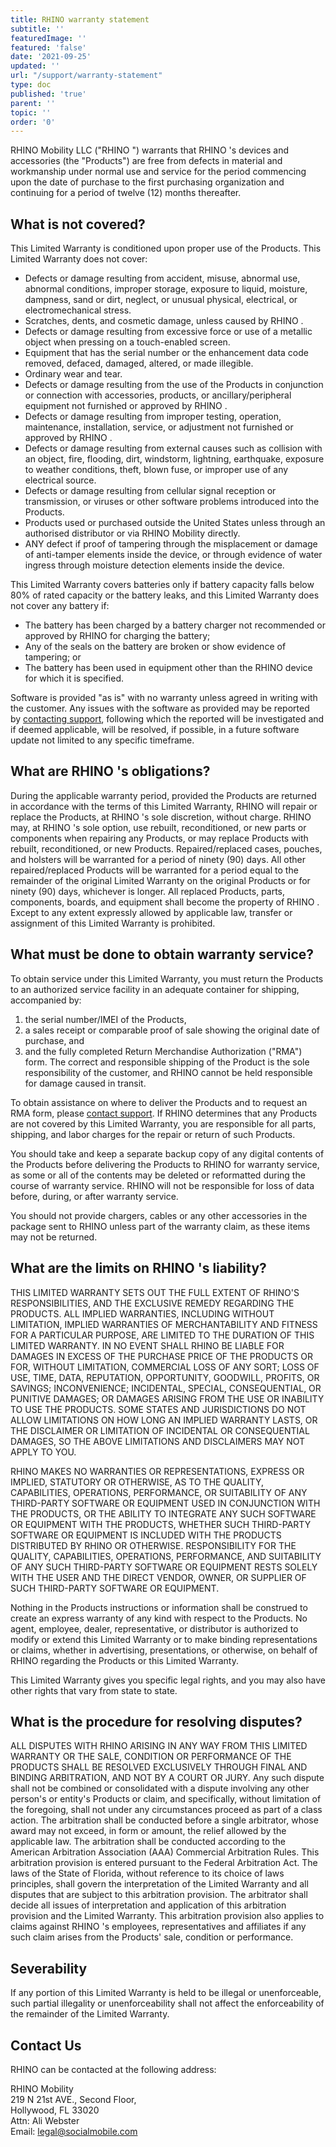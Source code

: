 ```yaml
---
title: RHINO warranty statement
subtitle: ''
featuredImage: ''
featured: 'false'
date: '2021-09-25'
updated: ''
url: "/support/warranty-statement"
type: doc
published: 'true'
parent: ''
topic: ''
order: '0'
---
```


RHINO Mobility LLC ("RHINO ") warrants that RHINO 's devices and accessories (the "Products") are free from defects in material and workmanship under normal use and service for the period commencing upon the date of purchase to the first purchasing organization and continuing for a period of twelve (12) months thereafter.

## What is not covered?

This Limited Warranty is conditioned upon proper use of the Products. This Limited Warranty does not cover:

-   Defects or damage resulting from accident, misuse, abnormal use, abnormal conditions, improper storage, exposure to liquid, moisture, dampness, sand or dirt, neglect, or unusual physical, electrical, or electromechanical stress.
-   Scratches, dents, and cosmetic damage, unless caused by RHINO .
-   Defects or damage resulting from excessive force or use of a metallic object when pressing on a touch-enabled screen.
-   Equipment that has the serial number or the enhancement data code removed, defaced, damaged, altered, or made illegible.
-   Ordinary wear and tear.
-   Defects or damage resulting from the use of the Products in conjunction or connection with accessories, products, or ancillary/peripheral equipment not furnished or approved by RHINO .
-   Defects or damage resulting from improper testing, operation, maintenance, installation, service, or adjustment not furnished or approved by RHINO .
-   Defects or damage resulting from external causes such as collision with an object, fire, flooding, dirt, windstorm, lightning, earthquake, exposure to weather conditions, theft, blown fuse, or improper use of any electrical source.
-   Defects or damage resulting from cellular signal reception or transmission, or viruses or other software problems introduced into the Products.
-   Products used or purchased outside the United States unless through an authorised distributor or via RHINO Mobility directly.
-   ANY defect if proof of tampering through the misplacement or damage of anti-tamper elements inside the device, or through evidence of water ingress through moisture detection elements inside the device.

This Limited Warranty covers batteries only if battery capacity falls below 80% of rated capacity or the battery leaks, and this Limited Warranty does not cover any battery if:

-   The battery has been charged by a battery charger not recommended or approved by RHINO for charging the battery;
-   Any of the seals on the battery are broken or show evidence of tampering; or
-   The battery has been used in equipment other than the RHINO device for which it is specified.

Software is provided "as is" with no warranty unless agreed in writing with the customer. Any issues with the software as provided may be reported by [contacting support](/support/escalate), following which the reported will be investigated and if deemed applicable, will be resolved, if possible, in a future software update not limited to any specific timeframe.

## What are RHINO 's obligations?

During the applicable warranty period, provided the Products are returned in accordance with the terms of this Limited Warranty, RHINO will repair or replace the Products, at RHINO 's sole discretion, without charge. RHINO may, at RHINO 's sole option, use rebuilt, reconditioned, or new parts or components when repairing any Products, or may replace Products with rebuilt, reconditioned, or new Products. Repaired/replaced cases, pouches, and holsters will be warranted for a period of ninety (90) days. All other repaired/replaced Products will be warranted for a period equal to the remainder of the original Limited Warranty on the original Products or for ninety (90) days, whichever is longer. All replaced Products, parts, components, boards, and equipment shall become the property of RHINO . Except to any extent expressly allowed by applicable law, transfer or assignment of this Limited Warranty is prohibited.

## What must be done to obtain warranty service?

To obtain service under this Limited Warranty, you must return the Products to an authorized service facility in an adequate container for shipping, accompanied by:

1.  the serial number/IMEI of the Products,
2.  a sales receipt or comparable proof of sale showing the original date of purchase, and
3.  and the fully completed Return Merchandise Authorization ("RMA") form. The correct and responsible shipping of the Product is the sole responsibility of the customer, and RHINO cannot be held responsible for damage caused in transit.

To obtain assistance on where to deliver the Products and to request an RMA form, please [contact support](/support/escalate). If RHINO determines that any Products are not covered by this Limited Warranty, you are responsible for all parts, shipping, and labor charges for the repair or return of such Products.

You should take and keep a separate backup copy of any digital contents of the Products before delivering the Products to RHINO for warranty service, as some or all of the contents may be deleted or reformatted during the course of warranty service. RHINO will not be responsible for loss of data before, during, or after warranty service.

You should not provide chargers, cables or any other accessories in the package sent to RHINO unless part of the warranty claim, as these items may not be returned.

## What are the limits on RHINO 's liability?

THIS LIMITED WARRANTY SETS OUT THE FULL EXTENT OF RHINO'S RESPONSIBILITIES, AND THE EXCLUSIVE REMEDY REGARDING THE PRODUCTS. ALL IMPLIED WARRANTIES, INCLUDING WITHOUT LIMITATION, IMPLIED WARRANTIES OF MERCHANTABILITY AND FITNESS FOR A PARTICULAR PURPOSE, ARE LIMITED TO THE DURATION OF THIS LIMITED WARRANTY. IN NO EVENT SHALL RHINO BE LIABLE FOR DAMAGES IN EXCESS OF THE PURCHASE PRICE OF THE PRODUCTS OR FOR, WITHOUT LIMITATION, COMMERCIAL LOSS OF ANY SORT; LOSS OF USE, TIME, DATA, REPUTATION, OPPORTUNITY, GOODWILL, PROFITS, OR SAVINGS; INCONVENIENCE; INCIDENTAL, SPECIAL, CONSEQUENTIAL, OR PUNITIVE DAMAGES; OR DAMAGES ARISING FROM THE USE OR INABILITY TO USE THE PRODUCTS. SOME STATES AND JURISDICTIONS DO NOT ALLOW LIMITATIONS ON HOW LONG AN IMPLIED WARRANTY LASTS, OR THE DISCLAIMER OR LIMITATION OF INCIDENTAL OR CONSEQUENTIAL DAMAGES, SO THE ABOVE LIMITATIONS AND DISCLAIMERS MAY NOT APPLY TO YOU.

RHINO MAKES NO WARRANTIES OR REPRESENTATIONS, EXPRESS OR IMPLIED, STATUTORY OR OTHERWISE, AS TO THE QUALITY, CAPABILITIES, OPERATIONS, PERFORMANCE, OR SUITABILITY OF ANY THIRD-PARTY SOFTWARE OR EQUIPMENT USED IN CONJUNCTION WITH THE PRODUCTS, OR THE ABILITY TO INTEGRATE ANY SUCH SOFTWARE OR EQUIPMENT WITH THE PRODUCTS, WHETHER SUCH THIRD-PARTY SOFTWARE OR EQUIPMENT IS INCLUDED WITH THE PRODUCTS DISTRIBUTED BY RHINO OR OTHERWISE. RESPONSIBILITY FOR THE QUALITY, CAPABILITIES, OPERATIONS, PERFORMANCE, AND SUITABILITY OF ANY SUCH THIRD-PARTY SOFTWARE OR EQUIPMENT RESTS SOLELY WITH THE USER AND THE DIRECT VENDOR, OWNER, OR SUPPLIER OF SUCH THIRD-PARTY SOFTWARE OR EQUIPMENT.

Nothing in the Products instructions or information shall be construed to create an express warranty of any kind with respect to the Products. No agent, employee, dealer, representative, or distributor is authorized to modify or extend this Limited Warranty or to make binding representations or claims, whether in advertising, presentations, or otherwise, on behalf of RHINO regarding the Products or this Limited Warranty.

This Limited Warranty gives you specific legal rights, and you may also have other rights that vary from state to state.

## What is the procedure for resolving disputes?

ALL DISPUTES WITH RHINO ARISING IN ANY WAY FROM THIS LIMITED WARRANTY OR THE SALE, CONDITION OR PERFORMANCE OF THE PRODUCTS SHALL BE RESOLVED EXCLUSIVELY THROUGH FINAL AND BINDING ARBITRATION, AND NOT BY A COURT OR JURY. Any such dispute shall not be combined or consolidated with a dispute involving any other person's or entity's Products or claim, and specifically, without limitation of the foregoing, shall not under any circumstances proceed as part of a class action. The arbitration shall be conducted before a single arbitrator, whose award may not exceed, in form or amount, the relief allowed by the applicable law. The arbitration shall be conducted according to the American Arbitration Association (AAA) Commercial Arbitration Rules. This arbitration provision is entered pursuant to the Federal Arbitration Act. The laws of the State of Florida, without reference to its choice of laws principles, shall govern the interpretation of the Limited Warranty and all disputes that are subject to this arbitration provision. The arbitrator shall decide all issues of interpretation and application of this arbitration provision and the Limited Warranty. This arbitration provision also applies to claims against RHINO 's employees, representatives and affiliates if any such claim arises from the Products' sale, condition or performance.

## Severability

If any portion of this Limited Warranty is held to be illegal or unenforceable, such partial illegality or unenforceability shall not affect the enforceability of the remainder of the Limited Warranty.

## Contact Us

RHINO can be contacted at the following address:

RHINO Mobility  
219 N 21st AVE., Second Floor,  
Hollywood, FL 33020  
Attn: Ali Webster  
Email: legal@socialmobile.com
